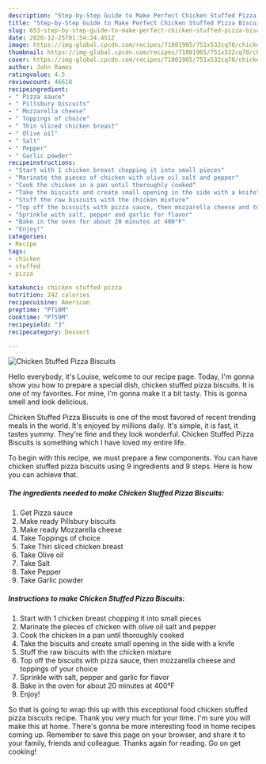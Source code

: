 ```yaml
---
description: "Step-by-Step Guide to Make Perfect Chicken Stuffed Pizza Biscuits"
title: "Step-by-Step Guide to Make Perfect Chicken Stuffed Pizza Biscuits"
slug: 653-step-by-step-guide-to-make-perfect-chicken-stuffed-pizza-biscuits
date: 2020-12-25T01:54:24.451Z
image: https://img-global.cpcdn.com/recipes/71801965/751x532cq70/chicken-stuffed-pizza-biscuits-recipe-main-photo.jpg
thumbnail: https://img-global.cpcdn.com/recipes/71801965/751x532cq70/chicken-stuffed-pizza-biscuits-recipe-main-photo.jpg
cover: https://img-global.cpcdn.com/recipes/71801965/751x532cq70/chicken-stuffed-pizza-biscuits-recipe-main-photo.jpg
author: John Ramos
ratingvalue: 4.5
reviewcount: 46618
recipeingredient:
- " Pizza sauce"
- " Pillsbury biscuits"
- " Mozzarella cheese"
- " Toppings of choice"
- " Thin sliced chicken breast"
- " Olive oil"
- " Salt"
- " Pepper"
- " Garlic powder"
recipeinstructions:
- "Start with 1 chicken breast chopping it into small pieces"
- "Marinate the pieces of chicken with olive oil salt and pepper"
- "Cook the chicken in a pan until thoroughly cooked"
- "Take the biscuits and create small opening in the side with a knife"
- "Stuff the raw biscuits with the chicken mixture"
- "Top off the biscuits with pizza sauce, then mozzarella cheese and toppings of your choice"
- "Sprinkle with salt, pepper and garlic for flavor"
- "Bake in the oven for about 20 minutes at 400°F"
- "Enjoy!"
categories:
- Recipe
tags:
- chicken
- stuffed
- pizza

katakunci: chicken stuffed pizza 
nutrition: 242 calories
recipecuisine: American
preptime: "PT18M"
cooktime: "PT59M"
recipeyield: "3"
recipecategory: Dessert

---
```



![Chicken Stuffed Pizza Biscuits](https://img-global.cpcdn.com/recipes/71801965/751x532cq70/chicken-stuffed-pizza-biscuits-recipe-main-photo.jpg)

Hello everybody, it's Louise, welcome to our recipe page. Today, I'm gonna show you how to prepare a special dish, chicken stuffed pizza biscuits. It is one of my favorites. For mine, I'm gonna make it a bit tasty. This is gonna smell and look delicious.

Chicken Stuffed Pizza Biscuits is one of the most favored of recent trending meals in the world. It's enjoyed by millions daily. It's simple, it is fast, it tastes yummy. They're fine and they look wonderful. Chicken Stuffed Pizza Biscuits is something which I have loved my entire life.




To begin with this recipe, we must prepare a few components. You can have chicken stuffed pizza biscuits using 9 ingredients and 9 steps. Here is how you can achieve that.

<!--inarticleads1-->

##### The ingredients needed to make Chicken Stuffed Pizza Biscuits:

1. Get  Pizza sauce
1. Make ready  Pillsbury biscuits
1. Make ready  Mozzarella cheese
1. Take  Toppings of choice
1. Take  Thin sliced chicken breast
1. Take  Olive oil
1. Take  Salt
1. Take  Pepper
1. Take  Garlic powder




<!--inarticleads2-->

##### Instructions to make Chicken Stuffed Pizza Biscuits:

1. Start with 1 chicken breast chopping it into small pieces
1. Marinate the pieces of chicken with olive oil salt and pepper
1. Cook the chicken in a pan until thoroughly cooked
1. Take the biscuits and create small opening in the side with a knife
1. Stuff the raw biscuits with the chicken mixture
1. Top off the biscuits with pizza sauce, then mozzarella cheese and toppings of your choice
1. Sprinkle with salt, pepper and garlic for flavor
1. Bake in the oven for about 20 minutes at 400°F
1. Enjoy!




So that is going to wrap this up with this exceptional food chicken stuffed pizza biscuits recipe. Thank you very much for your time. I'm sure you will make this at home. There's gonna be more interesting food in home recipes coming up. Remember to save this page on your browser, and share it to your family, friends and colleague. Thanks again for reading. Go on get cooking!

